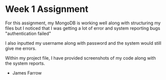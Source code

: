 # Week 1 Assignment

For this assignment, my MongoDB is working well along with structuring my files but I noticed that I was getting a lot of error and system reporting bugs "authentication failed" 

I also inputted my username along with password and the system would still give me errors. 

Within my project file, I have provided screenshots of my code along with the system reports. 

- James Farrow